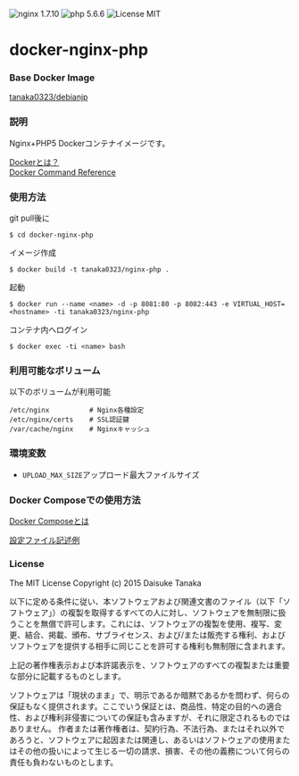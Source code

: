 ![nginx 1.7.10](https://img.shields.io/badge/nginx-1.7.10-brightgreen.svg) ![php 5.6.6](https://img.shields.io/badge/php-5.6.6-brightgreen.svg) ![License MIT](https://img.shields.io/badge/license-MIT-blue.svg)

# docker-nginx-php

### Base Docker Image

[tanaka0323/debianjp](https://bitbucket.org/tanaka0323/docker-debianjp)

### 説明

Nginx+PHP5 Dockerコンテナイメージです。

[Dockerとは？](https://docs.docker.com/)  
[Docker Command Reference](https://docs.docker.com/reference/commandline/cli/)

### 使用方法

git pull後に

    $ cd docker-nginx-php

イメージ作成

    $ docker build -t tanaka0323/nginx-php .

起動

    $ docker run --name <name> -d -p 8081:80 -p 8082:443 -e VIRTUAL_HOST=<hostname> -ti tanaka0323/nginx-php

コンテナ内へログイン

    $ docker exec -ti <name> bash

### 利用可能なボリューム

以下のボリュームが利用可能

    /etc/nginx          # Nginx各種設定
    /etc/nginx/certs    # SSL認証鍵
    /var/cache/nginx    # Nginxキャッシュ

### 環境変数

- <code>UPLOAD_MAX_SIZE</code>アップロード最大ファイルサイズ

### Docker Composeでの使用方法

[Docker Composeとは](https://docs.docker.com/compose/)  

[設定ファイル記述例](https://bitbucket.org/tanaka0323/compose-examples)

### License

The MIT License
Copyright (c) 2015 Daisuke Tanaka

以下に定める条件に従い、本ソフトウェアおよび関連文書のファイル（以下「ソフトウェア」）の複製を取得するすべての人に対し、ソフトウェアを無制限に扱うことを無償で許可します。これには、ソフトウェアの複製を使用、複写、変更、結合、掲載、頒布、サブライセンス、および/または販売する権利、およびソフトウェアを提供する相手に同じことを許可する権利も無制限に含まれます。

上記の著作権表示および本許諾表示を、ソフトウェアのすべての複製または重要な部分に記載するものとします。

ソフトウェアは「現状のまま」で、明示であるか暗黙であるかを問わず、何らの保証もなく提供されます。ここでいう保証とは、商品性、特定の目的への適合性、および権利非侵害についての保証も含みますが、それに限定されるものではありません。 作者または著作権者は、契約行為、不法行為、またはそれ以外であろうと、ソフトウェアに起因または関連し、あるいはソフトウェアの使用またはその他の扱いによって生じる一切の請求、損害、その他の義務について何らの責任も負わないものとします。
